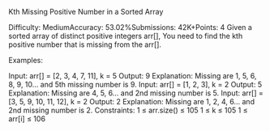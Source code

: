 Kth Missing Positive Number in a Sorted Array

Difficulty: MediumAccuracy: 53.02%Submissions: 42K+Points: 4
Given a sorted array of distinct positive integers arr[], You need to find the kth positive number that is missing from the arr[].

Examples:

Input: arr[] = [2, 3, 4, 7, 11], k = 5
Output: 9
Explanation: Missing are 1, 5, 6, 8, 9, 10… and 5th missing number is 9.
Input: arr[] = [1, 2, 3], k = 2
Output: 5
Explanation: Missing are 4, 5, 6… and 2nd missing number is 5.
Input: arr[] = [3, 5, 9, 10, 11, 12], k = 2
Output: 2
Explanation: Missing are 1, 2, 4, 6… and 2nd missing number is 2.
Constraints:
1 ≤ arr.size() ≤ 105
1 ≤ k ≤ 105
1 ≤ arr[i] ≤ 106

